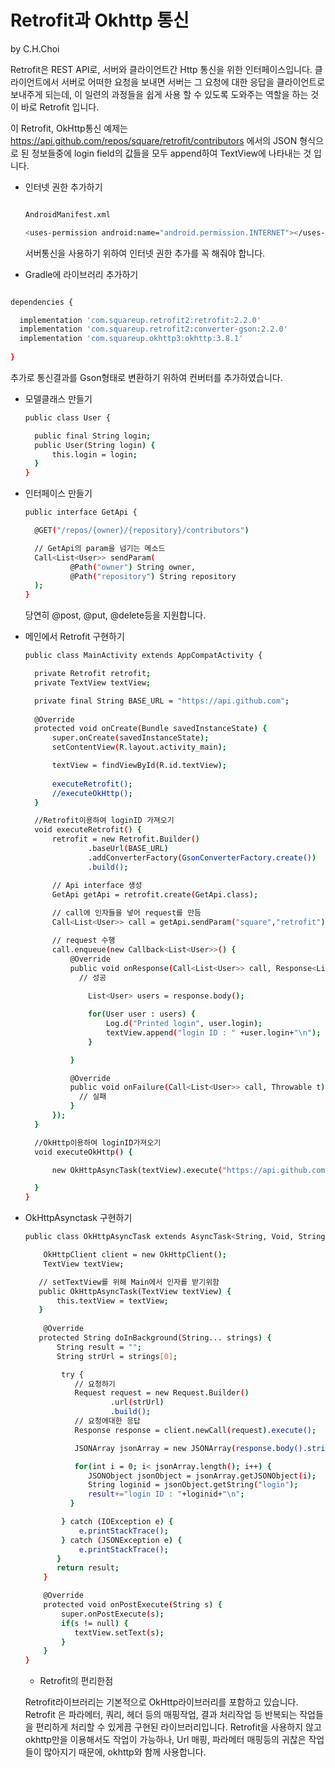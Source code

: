 # Retrofit과 Okhttp 통신

by C.H.Choi

Retrofit은 REST API로, 서버와 클라이언트간 Http 통신을 위한 인터페이스입니다.
클라이언트에서 서버로 어떠한 요청을 보내면 서버는 그 요청에 대한 응답을 클라이언트로 보내주게 되는데,
이 일련의 과정들을 쉽게 사용 할 수 있도록 도와주는 역할을 하는 것이 바로 Retrofit 입니다.

이 Retrofit, OkHttp통신 예제는 https://api.github.com/repos/square/retrofit/contributors 에서의 JSON 형식으로 된 정보들중에
login field의 값들을 모두 append하여 TextView에 나타내는 것 입니다. 

- 인터넷 권한 추가하기
  ```bash
  
  AndroidManifest.xml

  <uses-permission android:name="android.permission.INTERNET"></uses-permission>

  ```
  서버통신을 사용하기 위하여 인터넷 권한 추가를 꼭 해줘야 합니다.
  
 - Gradle에 라이브러리 추가하기

  ```bash
  
  dependencies {
  
    implementation 'com.squareup.retrofit2:retrofit:2.2.0'
    implementation 'com.squareup.retrofit2:converter-gson:2.2.0'
    implementation 'com.squareup.okhttp3:okhttp:3.8.1'
    
}
  ```
추가로 통신결과를 Gson형태로 변환하기 위하여 컨버터를 추가하였습니다.

- 모델클래스 만들기

  ```bash
  public class User {

    public final String login;
    public User(String login) {
        this.login = login;
    }
  }
  ```
  
- 인터페이스 만들기  
  
  ```bash
  public interface GetApi {

    @GET("/repos/{owner}/{repository}/contributors")

    // GetApi의 param을 넘기는 메소드
    Call<List<User>> sendParam(
            @Path("owner") String owner,
            @Path("repository") String repository
    );
  }
  
  ```
  당연히 @post, @put, @delete등을 지원합니다.
  
- 메인에서 Retrofit 구현하기
  
  ```bash
  public class MainActivity extends AppCompatActivity {

    private Retrofit retrofit;
    private TextView textView;

    private final String BASE_URL = "https://api.github.com";
    
    @Override
    protected void onCreate(Bundle savedInstanceState) {
        super.onCreate(savedInstanceState);
        setContentView(R.layout.activity_main);

        textView = findViewById(R.id.textView);
        
        executeRetrofit();
        //executeOkHttp();
    }

    //Retrofit이용하여 loginID 가져오기
    void executeRetrofit() {
        retrofit = new Retrofit.Builder()
                .baseUrl(BASE_URL)
                .addConverterFactory(GsonConverterFactory.create())
                .build();

        // Api interface 생성
        GetApi getApi = retrofit.create(GetApi.class);
        
        // call에 인자들을 넣어 request를 만듬
        Call<List<User>> call = getApi.sendParam("square","retrofit");

        // request 수행
        call.enqueue(new Callback<List<User>>() {
            @Override
            public void onResponse(Call<List<User>> call, Response<List<User>> response) {
              // 성공
              
                List<User> users = response.body();

                for(User user : users) {
                    Log.d("Printed login", user.login);
                    textView.append("login ID : " +user.login+"\n");
                }

            }

            @Override
            public void onFailure(Call<List<User>> call, Throwable t) {
              // 실패
            }
        });
    }

    //OkHttp이용하여 loginID가져오기
    void executeOkHttp() {

        new OkHttpAsyncTask(textView).execute("https://api.github.com/repos/square/retrofit/contributors");

    }
  }
  ```
- OkHttpAsynctask 구현하기
  ```bash
  public class OkHttpAsyncTask extends AsyncTask<String, Void, String> {

      OkHttpClient client = new OkHttpClient();
      TextView textView;

     // setTextView를 위해 Main에서 인자를 받기위함
     public OkHttpAsyncTask(TextView textView) {
         this.textView = textView;
     }
    
      @Override
     protected String doInBackground(String... strings) {
         String result = "";
         String strUrl = strings[0];  

          try { 
             // 요청하기
             Request request = new Request.Builder()
                     .url(strUrl)
                     .build();
             // 요청에대한 응답
             Response response = client.newCall(request).execute();

             JSONArray jsonArray = new JSONArray(response.body().string());

             for(int i = 0; i< jsonArray.length(); i++) {
                JSONObject jsonObject = jsonArray.getJSONObject(i);
                String loginid = jsonObject.getString("login");
                result+="login ID : "+loginid+"\n";
            }

          } catch (IOException e) {
              e.printStackTrace();
          } catch (JSONException e) {
              e.printStackTrace();
         }
         return result;
      }

      @Override
      protected void onPostExecute(String s) {
          super.onPostExecute(s);
          if(s != null) {
             textView.setText(s);
          }
      }
  }
  ```
  
  
  - Retrofit의 편리한점
  
  Retrofit라이브러리는 기본적으로 OkHttp라이브러리를 포함하고 있습니다.
  Retrofit 은 파라메터, 쿼리, 헤더 등의 매핑작업, 결과 처리작업 등 반복되는 작업들을 편리하게 처리할 수 있게끔 구현된 라이브러리입니다.
  Retrofit을 사용하지 않고 okhttp만을 이용해서도 작업이 가능하나, Url 매핑, 파라메터 매핑등의 귀찮은 작업들이 많아지기 때문에, okhttp와 
  함께 사용합니다.
